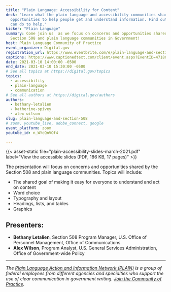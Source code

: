 ```yaml
---
title: "Plain Language: Accessibility for Content"
deck: "Learn what the plain language and accessibility communities share:
  opportunities to help people get and understand information. Find out what you
  can do to help."
kicker: "Plain Language"
summary: Come join us  as we focus on concerns and opportunities shared by the
  Section 508 and plain language communities in Government!
host: Plain Language Community of Practice
event_organizer: Digital.gov
registration_url: https://www.eventbrite.com/e/plain-language-and-section-508-tickets-142940070599
captions: https://www.captionedtext.com/client/event.aspx?EventID=4718078&CustomerID=321
date: 2021-03-10 14:00:00 -0500
end_date: 2021-03-10 15:30:00 -0500
# See all topics at https://digital.gov/topics
topics:
  - accessibility
  - plain-language
  - communication
# See all authors at https://digital.gov/authors
authors:
  - bethany-letalien
  - katherine-spivey
  - alex-wilson
slug: plain-language-and-section-508
# zoom, youtube_live, adobe_connect, google
event_platform: zoom
youtube_id: n_WYcQnVOf4

---
```


{{< asset-static file="plain-accessibility-slides-march-2021.pdf" label="View the accessible slides (PDF, 186 KB, 17 pages)" >}}

The presentation will focus on concerns and opportunities shared by the Section 508 and plain language communities. Topics will include:

* The shared goal of making it easy for everyone to understand and act on content
* Word choice
* Typography and layout
* Headings, lists, and tables
* Graphics

## Presenters:

* **Bethany Letalien**, Section 508 Program Manager, U.S. Office of Personnel Management, Office of Communications
* **Alex Wilson**, Program Analyst, U.S. General Services Administration, Office of Government-wide Policy

- - -

*The [Plain Language Action and Information Network (PLAIN)](https://www.plainlanguage.gov/) is a group of federal employees from different agencies and specialties who support the use of clear communication in government writing. [Join the Community of Practice](https://digital.gov/communities/plain-language/).*
